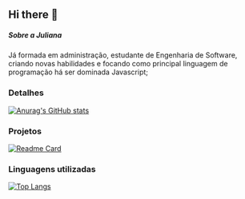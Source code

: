 ## Hi there 👋

##### Sobre a Juliana
Já formada em administração, estudante de Engenharia de Software, criando novas habilidades e focando como principal linguagem de programação há ser dominada Javascript;

### Detalhes

[![Anurag's GitHub stats](httpsgithub-readme-stats.vercel.appapiusername=juZanelato&show_icons=true&theme=dark)](httpsgithub.comanuraghazragithub-readme-stats)

### Projetos
[![Readme Card](httpsgithub-readme-stats.vercel.appapipinusername=githubjuZanelato&repo=variavel&theme=dark)](httpsgithub.comanuraghazragithub-readme-stats)

### Linguagens utilizadas

[![Top Langs](httpsgithub-readme-stats.vercel.appapitop-langsusername=githubjuZanelato&layout=compact)](httpsgithub.comanuraghazragithub-readme-stats)
